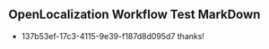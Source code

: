 ## OpenLocalization Workflow Test MarkDown
* 137b53ef-17c3-4115-9e39-f187d8d095d7 
thanks!<!--HONumber=Mar16_HO2-->
